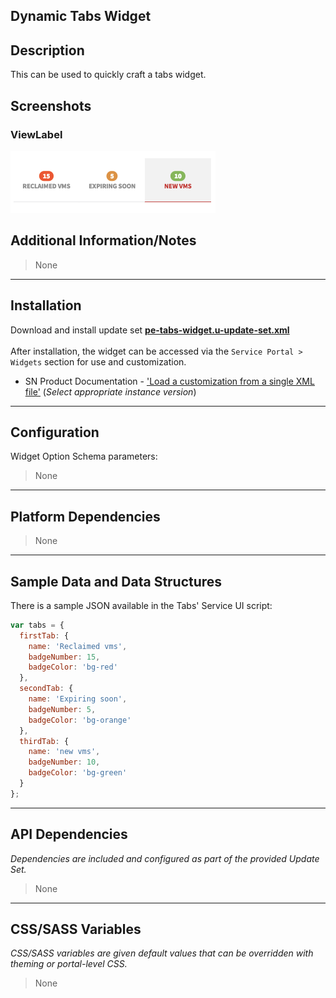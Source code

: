 ## Dynamic Tabs Widget

## Description

This can be used to quickly craft a tabs widget.

## Screenshots
### ViewLabel
![alt text](../../images/pe-dynamic-tabs-widget.png "Dynamic Tabs")

## Additional Information/Notes 
> None
---
## Installation
Download and install update set **[pe-tabs-widget.u-update-set.xml](pe-tabs-widget.u-update-set.xml)** <br/><br/>
After installation, the widget can be accessed via the `Service Portal > Widgets` section for use and customization.<br/>
* SN Product Documentation - ['Load a customization from a single XML file'](https://docs.servicenow.com/search?q=Load+a+customization+from+a+single+XML+file)   (<i>Select appropriate instance version</i>)

---
## Configuration
Widget Option Schema parameters:
> None
---
## Platform Dependencies
> None
---
## Sample Data and Data Structures
There is a sample JSON available in the Tabs' Service UI script:
```javascript
var tabs = {
  firstTab: {
    name: 'Reclaimed vms',
    badgeNumber: 15,
    badgeColor: 'bg-red'
  },
  secondTab: {
    name: 'Expiring soon',
    badgeNumber: 5,
    badgeColor: 'bg-orange'
  },
  thirdTab: {
    name: 'new vms',
    badgeNumber: 10,
    badgeColor: 'bg-green'
  }
};
```
---
## API Dependencies
<i>Dependencies are included and configured as part of the provided Update Set.</i>
> None
---
## CSS/SASS Variables
_CSS/SASS variables are given default values that can be overridden with theming or portal-level CSS._
>None